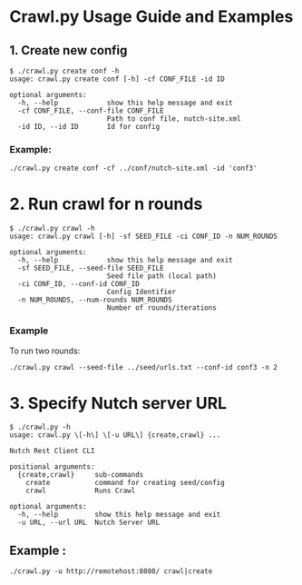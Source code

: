 Crawl.py Usage Guide and Examples
================================

## 1. Create new config

```
$ ./crawl.py create conf -h
usage: crawl.py create conf [-h] -cf CONF_FILE -id ID

optional arguments:
  -h, --help            show this help message and exit
  -cf CONF_FILE, --conf-file CONF_FILE
                        Path to conf file, nutch-site.xml
  -id ID, --id ID       Id for config

```

### Example:

`./crawl.py create conf -cf ../conf/nutch-site.xml -id 'conf3'`
    

# 2. Run crawl for n rounds

```
$ ./crawl.py crawl -h
usage: crawl.py crawl [-h] -sf SEED_FILE -ci CONF_ID -n NUM_ROUNDS

optional arguments:
  -h, --help            show this help message and exit
  -sf SEED_FILE, --seed-file SEED_FILE
                        Seed file path (local path)
  -ci CONF_ID, --conf-id CONF_ID
                        Config Identifier
  -n NUM_ROUNDS, --num-rounds NUM_ROUNDS
                        Number of rounds/iterations
```

### Example
    
To run two rounds:

`./crawl.py crawl --seed-file ../seed/urls.txt --conf-id conf3 -n 2`
    

# 3. Specify Nutch server URL 
```
$ ./crawl.py -h
usage: crawl.py \[-h\] \[-u URL\] {create,crawl} ...

Nutch Rest Client CLI

positional arguments:
  {create,crawl}     sub-commands
    create           command for creating seed/config
    crawl            Runs Crawl

optional arguments:
  -h, --help         show this help message and exit
  -u URL, --url URL  Nutch Server URL
```

## Example :

   `./crawl.py -u http://remotehost:8080/ crawl|create`
   
   